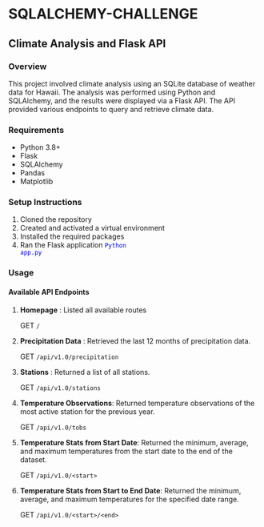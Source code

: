 # SQLALCHEMY-CHALLENGE
## Climate Analysis and Flask API

### Overview
This project involved climate analysis using an SQLite database of weather data for Hawaii. The analysis was performed using Python and SQLAlchemy, and the results were displayed via a Flask API. The API provided various endpoints to query and retrieve climate data.

### Requirements
- Python 3.8+
- Flask
- SQLAlchemy
- Pandas
- Matplotlib

### Setup Instructions
1. Cloned the repository
2. Created and activated a virtual environment
3. Installed the required packages
4. Ran the Flask application <code style ="color:blue">Python app.py</code>

### Usage
#### Available API Endpoints
1. **Homepage**  : Listed all available routes 

    GET `/`

2. **Precipitation Data** : Retrieved the last 12 months of precipitation data.

    GET `/api/v1.0/precipitation`

3. **Stations** : Returned a list of all stations.

    GET `/api/v1.0/stations`

4. **Temperature Observations**: Returned temperature observations of the most active station for the previous year.

    GET `/api/v1.0/tobs`

5. **Temperature Stats from Start Date**: Returned the minimum, average, and maximum temperatures from the start date to the end of the dataset.

    GET `/api/v1.0/<start>`

6. **Temperature Stats from Start to End Date**: Returned the minimum, average, and maximum temperatures for the specified date range.

    GET `/api/v1.0/<start>/<end>`

